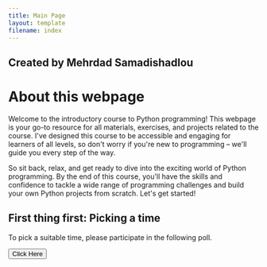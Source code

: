 ```yaml
---
title: Main Page
layout: template
filename: index
--- 
```


## Created by Mehrdad Samadishadlou

# About this webpage

Welcome to the introductory course to Python programming! This webpage is your go-to resource for all materials, exercises, and projects related to the course. I've designed this course to be accessible and engaging for learners of all levels, so don't worry if you're new to programming – we'll guide you every step of the way.

So sit back, relax, and get ready to dive into the exciting world of Python programming. By the end of this course, you'll have the skills and confidence to tackle a wide range of programming challenges and build your own Python projects from scratch. Let's get started!


## First thing first: Picking a time

To pick a suitable time, please participate in the following poll.

<a href="https://www.when2meet.com/?20747825-MFjPd" target="_blank"><button>Click Here</button></a>
